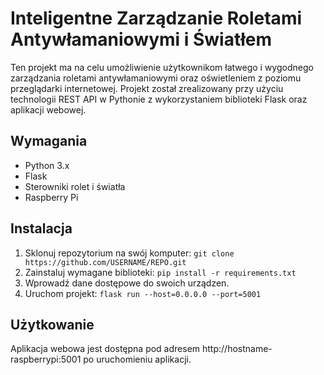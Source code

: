 # Inteligentne Zarządzanie Roletami Antywłamaniowymi i Światłem

Ten projekt ma na celu umożliwienie użytkownikom łatwego i wygodnego zarządzania roletami antywłamaniowymi oraz oświetleniem z poziomu przeglądarki internetowej. Projekt został zrealizowany przy użyciu technologii REST API w Pythonie z wykorzystaniem biblioteki Flask oraz aplikacji webowej.

## Wymagania
- Python 3.x
- Flask
- Sterowniki rolet i światła
- Raspberry Pi

## Instalacja
1. Sklonuj repozytorium na swój komputer: `git clone https://github.com/USERNAME/REPO.git`
2. Zainstaluj wymagane biblioteki: `pip install -r requirements.txt`
3. Wprowadź dane dostępowe do swoich urządzen.
4. Uruchom projekt: `flask run --host=0.0.0.0 --port=5001`

## Użytkowanie
Aplikacja webowa jest dostępna pod adresem http://hostname-raspberrypi:5001 po uruchomieniu aplikacji.

